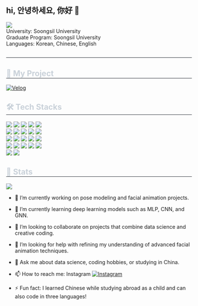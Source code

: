 ## hi, 안녕하세요, 你好 👋


<div align= "center": style="text-align: left;">
    <img src="https://capsule-render.vercel.app/api?type=waving&color=ffffff&height=180&text=hello%20AI%20!&animation=twinkling&fontColor=000000&fontSize=70"> </div>
        University: Soongsil University <br />
        Graduate Program: Soongsil University <br />
        Languages: Korean, Chinese, English <br />
    </div>
    <div style="text-align: left;"> 
    <h2 style="border-bottom: 1px solid #21262d; color: #c9d1d9;">  </h2>  
    <div style="font-weight: 700; font-size: 15px; text-align: left; color: #c9d1d9;">  </div> 
    <h2 style="border-bottom: 1px solid #21262d; color: #c9d1d9;">👀 My Project </h2>
<div style="margin: ; text-align: left;" "text-align: left;"> 
        <a href="https://velog.io/@100-heon/posts"><img src="https://img.shields.io/badge/Velog-20C997?style=plastic&logo=Velog&logoColor=white" alt="Velog"></a>
    </div>
    <div style="text-align: left;">
    <h2 style="border-bottom: 1px solid #21262d; color: #c9d1d9;"> 🛠️ Tech Stacks </h2>
    <div style="margin: ; text-align: left;" "text-align: left;"> 
        <img src="https://img.shields.io/badge/Docker-2496ED?style=plastic&logo=Docker&logoColor=white">
          <img src="https://img.shields.io/badge/Discord-5865F2?style=plastic&logo=Discord&logoColor=white">
          <img src="https://img.shields.io/badge/C++-00599C?style=plastic&logo=C%2B%2B&logoColor=white">
          <img src="https://img.shields.io/badge/C-A8B9CC?style=plastic&logo=C&logoColor=white">
          <img src="https://img.shields.io/badge/Flask-000000?style=plastic&logo=Flask&logoColor=white">
          <br/><img src="https://img.shields.io/badge/Github-181717?style=plastic&logo=Github&logoColor=white">
          <img src="https://img.shields.io/badge/HTML5-E34F26?style=plastic&logo=HTML5&logoColor=white">
          <img src="https://img.shields.io/badge/Javascript-F7DF1E?style=plastic&logo=Javascript&logoColor=white">
          <img src="https://img.shields.io/badge/Linux-FCC624?style=plastic&logo=Linux&logoColor=white">
          <img src="https://img.shields.io/badge/Keras-D00000?style=plastic&logo=Keras&logoColor=white">
          <br/><img src="https://img.shields.io/badge/MongoDB-47A248?style=plastic&logo=MongoDB&logoColor=white">
          <img src="https://img.shields.io/badge/Matlab-0076a8?style=plastic&logo=Matlab&logoColor=white">
          <img src="https://img.shields.io/badge/Node.js-339933?style=plastic&logo=Node.js&logoColor=white">
          <img src="https://img.shields.io/badge/Notion-000000?style=plastic&logo=Notion&logoColor=white">
          <img src="https://img.shields.io/badge/Git-F05032?style=plastic&logo=Git&logoColor=white">
          <br/><img src="https://img.shields.io/badge/Slack-4A154B?style=plastic&logo=Slack&logoColor=white">
          <img src="https://img.shields.io/badge/Selenium-43B02A?style=plastic&logo=Selenium&logoColor=white">
          <img src="https://img.shields.io/badge/React-61DAFB?style=plastic&logo=React&logoColor=white">
          <img src="https://img.shields.io/badge/PyTorch-EE4C2C?style=plastic&logo=PyTorch&logoColor=white">
          <img src="https://img.shields.io/badge/Python-3776AB?style=plastic&logo=Python&logoColor=white">
          <br/><img src="https://img.shields.io/badge/Heroku-430098?style=plastic&logo=Heroku&logoColor=white">
          <img src="https://img.shields.io/badge/Tensorflow-FF6F00?style=plastic&logo=Tensorflow&logoColor=white">
          </div>
    </div>
    <div style="text-align: left;"> 
    <h2 style="border-bottom: 1px solid #21262d; color: #c9d1d9;"> 🏅 Stats </h2> <div style="text-align: left;"> <img src="https://github-readme-stats.vercel.app/api/top-langs/?username=100-heon&layout=compact&bg_color=180,000000,&title_color=000000&text_color=000000"
    </div>


- 🔭 I’m currently working on pose modeling and facial animation projects.
- 🌱 I’m currently learning deep learning models such as MLP, CNN, and GNN.
- 👯 I’m looking to collaborate on projects that combine data science and creative coding.
- 🤔 I’m looking for help with refining my understanding of advanced facial animation techniques.
- 💬 Ask me about data science, coding hobbies, or studying in China.
- 📫 How to reach me: Instagram
  <a href="https://velog.io/@100-heon/posts"><img src="https://img.shields.io/badge/Instagram-E4405F?style=plastic&logo=Instagram&logoColor=white" alt="Instagram"></a>

- ⚡ Fun fact: I learned Chinese while studying abroad as a child and can also code in three languages!





